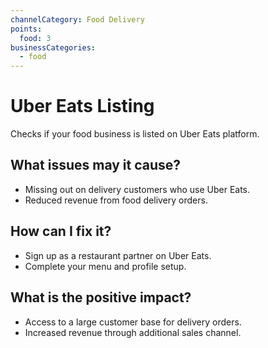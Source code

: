 ```yaml
---
channelCategory: Food Delivery
points:
  food: 3
businessCategories:
  - food
---
```


# Uber Eats Listing

Checks if your food business is listed on Uber Eats platform.

## What issues may it cause?

- Missing out on delivery customers who use Uber Eats.
- Reduced revenue from food delivery orders.

## How can I fix it?

- Sign up as a restaurant partner on Uber Eats.
- Complete your menu and profile setup.

## What is the positive impact?

- Access to a large customer base for delivery orders.
- Increased revenue through additional sales channel. 